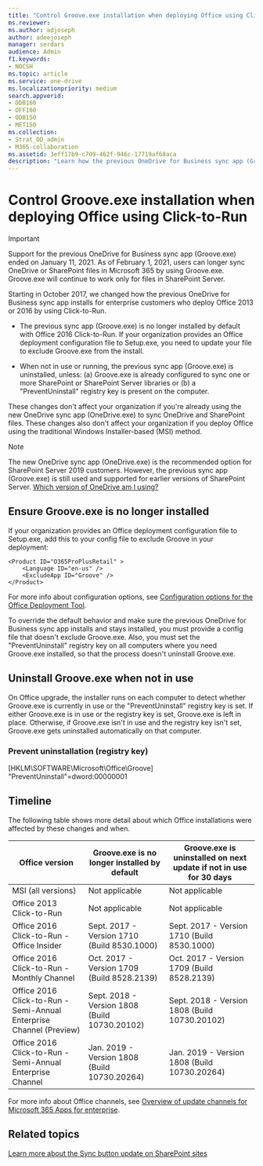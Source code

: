```yaml
---
title: "Control Groove.exe installation when deploying Office using Click-to-Run"
ms.reviewer: 
ms.author: adjoseph
author: adeejoseph
manager: serdars
audience: Admin
f1.keywords:
- NOCSH
ms.topic: article
ms.service: one-drive
ms.localizationpriority: medium
search.appverid:
- ODB160
- OFF160
- ODB150
- MET150
ms.collection: 
- Strat_OD_admin
- M365-collaboration
ms.assetid: 3eff17b9-c709-462f-946c-17719af68aca
description: "Learn how the previous OneDrive for Business sync app (Groove.exe) is excluded or uninstalled with Office Click-to-Run installations."
---
```


# Control Groove.exe installation when deploying Office using Click-to-Run

> [!IMPORTANT]
> Support for the previous OneDrive for Business sync app (Groove.exe) ended on January 11, 2021. As of February 1, 2021, users can longer sync OneDrive or SharePoint files in Microsoft 365 by using Groove.exe. Groove.exe will continue to work only for files in SharePoint Server.

Starting in October 2017, we changed how the previous OneDrive for Business sync app installs for enterprise customers who deploy Office 2013 or 2016 by using Click-to-Run.
  
- The previous sync app (Groove.exe) is no longer installed by default with Office 2016 Click-to-Run. If your organization provides an Office deployment configuration file to Setup.exe, you need to update your file to exclude Groove.exe from the install.

- When not in use or running, the previous sync app (Groove.exe) is uninstalled, unless: (a) Groove.exe is already configured to sync one or more SharePoint or SharePoint Server libraries or (b) a "PreventUninstall" registry key is present on the computer.

These changes don't affect your organization if you're already using the new OneDrive sync app (OneDrive.exe) to sync OneDrive and SharePoint files. These changes also don't affect your organization if you deploy Office using the traditional Windows Installer-based (MSI) method.
  
> [!NOTE]
> The new OneDrive sync app (OneDrive.exe) is the recommended option for SharePoint Server 2019 customers. However, the previous sync app (Groove.exe) is still used and supported for earlier versions of SharePoint Server. [Which version of OneDrive am I using?](https://support.office.com/article/19246eae-8a51-490a-8d97-a645c151f2ba)
  
## Ensure Groove.exe is no longer installed

If your organization provides an Office deployment configuration file to Setup.exe, add this to your config file to exclude Groove in your deployment:
  
```
<Product ID="O365ProPlusRetail" >
    <Language ID="en-us" />
    <ExcludeApp ID="Groove" />
</Product>
```

For more info about configuration options, see [Configuration options for the Office Deployment Tool](/deployoffice/office-deployment-tool-configuration-options).
  
To override the default behavior and make sure the previous OneDrive for Business sync app installs and stays installed, you must provide a config file that doesn't exclude Groove.exe. Also, you must set the "PreventUninstall" registry key on all computers where you need Groove.exe installed, so that the process doesn't uninstall Groove.exe.
  
## Uninstall Groove.exe when not in use

On Office upgrade, the installer runs on each computer to detect whether Groove.exe is currently in use or the "PreventUninstall" registry key is set. If either Groove.exe is in use or the registry key is set, Groove.exe is left in place. Otherwise, if Groove.exe isn't in use and the registry key isn't set, Groove.exe gets uninstalled automatically on that computer.
  
### Prevent uninstallation (registry key)

[HKLM\SOFTWARE\Microsoft\Office\Groove] "PreventUninstall"=dword:00000001
  
## Timeline

The following table shows more detail about which Office installations were affected by these changes and when. 


|**Office version**|**Groove.exe is no longer installed by default**|**Groove.exe is uninstalled on next update if not in use for 30 days**|
|---------|---------|---------|
|MSI (all versions)  <br/> |Not applicable  <br/> |Not applicable  <br/> |
|Office 2013 Click-to-Run  <br/> |Not applicable  <br/> |Not applicable  <br/> |
|Office 2016 Click-to-Run - Office Insider  <br/> |Sept. 2017 - Version 1710 (Build 8530.1000)  <br/> |Sept. 2017 - Version 1710 (Build 8530.1000)  <br/> |
|Office 2016 Click-to-Run - Monthly Channel  <br/> |Oct. 2017 - Version 1709 (Build 8528.2139)  <br/> |Oct. 2017 - Version 1709 (Build 8528.2139)  <br/> |
|Office 2016 Click-to-Run - Semi-Annual Enterprise Channel (Preview)  <br/> |Sept. 2018 - Version 1808 (Build 10730.20102)  <br/> |Sept. 2018 - Version 1808 (Build 10730.20102)  <br/> |
|Office 2016 Click-to-Run - Semi-Annual Enterprise Channel  <br/> |Jan. 2019 - Version 1808 (Build 10730.20264)  <br/> |Jan. 2019 - Version 1808 (Build 10730.20264)  <br/> |

For more info about Office channels, see [Overview of update channels for Microsoft 365 Apps for enterprise](/DeployOffice/overview-of-update-channels-for-office-365-proplus-for-enterprise).
  
## Related topics

[Learn more about the Sync button update on SharePoint sites](https://support.office.com/article/9762aef3-d17f-4486-aae3-9c20bb979cbf)
